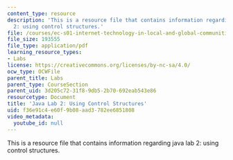 ```yaml
---
content_type: resource
description: 'This is a resource file that contains information regarding java lab
  2: using control structures.'
file: /courses/ec-s01-internet-technology-in-local-and-global-communities-spring-2005-summer-2005/f36e91c4e60f9b08aad3782ee6851808_MITEC_S01S05_gradebook.pdf
file_size: 193555
file_type: application/pdf
learning_resource_types:
- Labs
license: https://creativecommons.org/licenses/by-nc-sa/4.0/
ocw_type: OCWFile
parent_title: Labs
parent_type: CourseSection
parent_uid: 3d205c72-31f8-9db5-2b70-692eab543e86
resourcetype: Document
title: 'Java Lab 2: Using Control Structures'
uid: f36e91c4-e60f-9b08-aad3-782ee6851808
video_metadata:
  youtube_id: null
---
```

This is a resource file that contains information regarding java lab 2: using control structures.